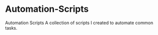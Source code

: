 # Automation-Scripts
Automation Scripts
A collection of scripts I created to automate common tasks.
